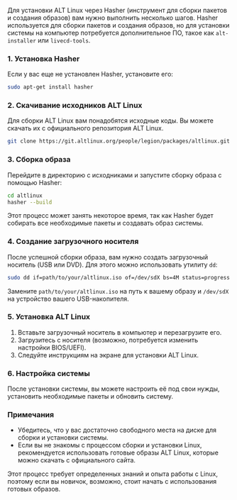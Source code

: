 Для установки ALT Linux через Hasher (инструмент для сборки пакетов и создания образов) вам нужно выполнить несколько шагов. Hasher используется для сборки пакетов и создания образов, но для установки системы на компьютер потребуется дополнительное ПО, такое как `alt-installer` или `livecd-tools`.

### 1. Установка Hasher
Если у вас еще не установлен Hasher, установите его:

```bash
sudo apt-get install hasher
```

### 2. Скачивание исходников ALT Linux
Для сборки ALT Linux вам понадобятся исходные коды. Вы можете скачать их с официального репозитория ALT Linux.

```bash
git clone https://git.altlinux.org/people/legion/packages/altlinux.git
```

### 3. Сборка образа
Перейдите в директорию с исходниками и запустите сборку образа с помощью Hasher:

```bash
cd altlinux
hasher --build
```

Этот процесс может занять некоторое время, так как Hasher будет собирать все необходимые пакеты и создавать образ системы.

### 4. Создание загрузочного носителя
После успешной сборки образа, вам нужно создать загрузочный носитель (USB или DVD). Для этого можно использовать утилиту `dd`:

```bash
sudo dd if=path/to/your/altlinux.iso of=/dev/sdX bs=4M status=progress
```

Замените `path/to/your/altlinux.iso` на путь к вашему образу и `/dev/sdX` на устройство вашего USB-накопителя.

### 5. Установка ALT Linux
1. Вставьте загрузочный носитель в компьютер и перезагрузите его.
2. Загрузитесь с носителя (возможно, потребуется изменить настройки BIOS/UEFI).
3. Следуйте инструкциям на экране для установки ALT Linux.

### 6. Настройка системы
После установки системы, вы можете настроить её под свои нужды, установить необходимые пакеты и обновить систему.

### Примечания
- Убедитесь, что у вас достаточно свободного места на диске для сборки и установки системы.
- Если вы не знакомы с процессом сборки и установки Linux, рекомендуется использовать готовые образы ALT Linux, которые можно скачать с официального сайта.

Этот процесс требует определенных знаний и опыта работы с Linux, поэтому если вы новичок, возможно, стоит начать с использования готовых образов.